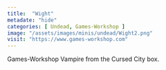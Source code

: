 ```yaml
---
title:  "Wight"
metadate: "hide"
categories: [ Undead, Games-Workshop ]
image: "/assets/images/minis/undead/Wight2.png"
visit: "https://www.games-workshop.com"
---
```

Games-Workshop Vampire from the Cursed City box. 